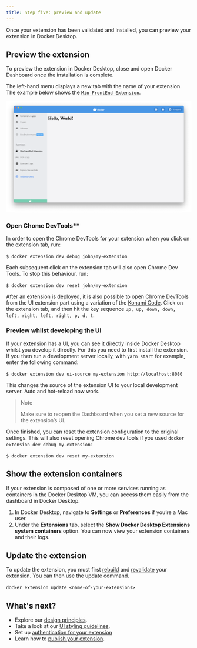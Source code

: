 ```yaml
---
title: Step five: preview and update
---
```


Once your extension has been validated and installed, you can preview your extension in Docker Desktop. 

## Preview the extension

To preview the extension in Docker Desktop, close and open Docker Dashboard once the installation is complete.

The left-hand menu displays a new tab with the name of your extension. 
The example below shows the [`Min FrontEnd Extension`](set-up/minimal-frontend-extension.md). 

![minimal-frontend-extension](images/ui-minimal-extension.png)

### Open Chome DevTools**

In order to open the Chrome DevTools for your extension when you click on the extension tab, run:

`$ docker extension dev debug john/my-extension`

Each subsequent click on the extension tab will also open Chrome Dev Tools. To stop this behaviour, run:

`$ docker extension dev reset john/my-extension`

After an extension is deployed, it is also possible to open Chrome DevTools from the UI extension part using a variation of the [Konami Code](https://en.wikipedia.org/wiki/Konami_Code). Click on the extension tab, and then hit the key sequence `up, up, down, down, left, right, left, right, p, d, t`.

### Preview whilst developing the UI

If your extension has a UI, you can see it directly inside Docker Desktop whilst you develop it directly. For this you need to first install the extension. If you then run a development server locally, with `yarn start` for example, enter the following command:

`$ docker extension dev ui-source my-extension http://localhost:8080`

This changes the source of the extension UI to your local development server. Auto and hot-reload now work.

> Note
> 
> Make sure to reopen the Dashboard when you set a new source for the extension’s UI.

Once finished, you can reset the extension configuration to the original settings. This will also reset opening Chrome dev tools if you used `docker extension dev debug my-extension`:

`$ docker extension dev reset my-extension`

## Show the extension containers

If your extension is composed of one or more services running as containers in the Docker Desktop VM, you can access them easily from the dashboard in Docker Desktop.

1. In Docker Desktop, navigate to **Settings** or **Preferences** if you’re a Mac user.
2. Under the **Extensions** tab, select the **Show Docker Desktop Extensions system containers** option. You can now view your extension containers and their logs.


## Update the extension

To update the extension, you must first [rebuild](build.md) and [revalidate](validate-install.md) your extension. You can then use the update command.

`docker extension update <name-of-your-extensions>`

## What's next?

- Explore our [design principles](../design/design-principles.md).
- Take a look at our [UI styling guidelines](../design/overview.md).
- Set up [authentication for your extension](oauth2-flow.md)
- Learn how to [publish your extension](../extensions/Overview.md).